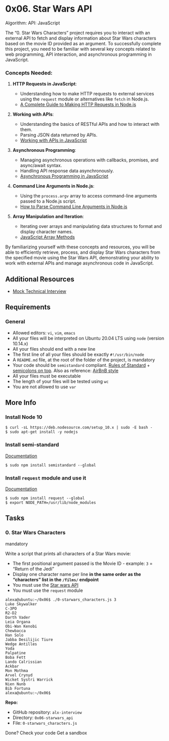 
# 0x06. Star Wars API

Algorithm: API: JavaScript

The “0. Star Wars Characters” project requires you to interact with an external API to fetch and display information about Star Wars characters based on the movie ID provided as an argument. To successfully complete this project, you need to be familiar with several key concepts related to web programming, API interaction, and asynchronous programming in JavaScript.

### Concepts Needed:

1.  **HTTP Requests in JavaScript**:
    
    -   Understanding how to make HTTP requests to external services using the  `request`  module or alternatives like  `fetch`  in Node.js.
    -   [A Complete Guide to Making HTTP Requests in Node.js](https://www.memberstack.com/blog/node-http-request "A Complete Guide to Making HTTP Requests in Node.js")
2.  **Working with APIs**:
    
    -   Understanding the basics of RESTful APIs and how to interact with them.
    -   Parsing JSON data returned by APIs.
    -   [Working with APIs in JavaScript](https://developer.mozilla.org/en-US/docs/Learn/JavaScript/Client-side_web_APIs/Introduction "Working with APIs in JavaScript")
3.  **Asynchronous Programming**:
    
    -   Managing asynchronous operations with callbacks, promises, and async/await syntax.
    -   Handling API response data asynchronously.
    -   [Asynchronous Programming in JavaScript](https://developer.mozilla.org/en-US/docs/Learn/JavaScript/Asynchronous "Asynchronous Programming in JavaScript")
4.  **Command Line Arguments in Node.js**:
    
    -   Using the  `process.argv`  array to access command-line arguments passed to a Node.js script.
    -   [How to Parse Command Line Arguments in Node.js](https://tecadmin.net/how-to-parse-command-line-arguments-in-nodejs/ "How to Parse Command Line Arguments in Node.js")
5.  **Array Manipulation and Iteration**:
    
    -   Iterating over arrays and manipulating data structures to format and display character names.
    -   [JavaScript Array Methods](https://developer.mozilla.org/en-US/docs/Web/JavaScript/Reference/Global_Objects/Array "JavaScript Array Methods")

By familiarizing yourself with these concepts and resources, you will be able to efficiently retrieve, process, and display Star Wars characters from the specified movie using the Star Wars API, demonstrating your ability to work with external APIs and manage asynchronous code in JavaScript.

## Additional Resources

-   [Mock Technical Interview](https://www.youtube.com/watch?feature=shared&v=bmqZ5AhNr3g "Mock Technical Interview")

## Requirements

### General

-   Allowed editors:  `vi`,  `vim`,  `emacs`
-   All your files will be interpreted on Ubuntu 20.04 LTS using  `node`  (version 10.14.x)
-   All your files should end with a new line
-   The first line of all your files should be exactly  `#!/usr/bin/node`
-   A  `README.md`  file, at the root of the folder of the project, is mandatory
-   Your code should be  `semistandard`  compliant.  [Rules of Standard](https://standardjs.com/rules.html "Rules of Standard")  +  [semicolons on top](https://github.com/standard/semistandard "semicolons on top"). Also as reference:  [AirBnB style](https://github.com/airbnb/javascript "AirBnB style")
-   All your files must be executable
-   The length of your files will be tested using  `wc`
-   You are not allowed to use  `var`

## More Info

### Install Node 10

```
$ curl -sL https://deb.nodesource.com/setup_10.x | sudo -E bash -
$ sudo apt-get install -y nodejs

```

### Install semi-standard

[Documentation](https://github.com/standard/semistandard "Documentation")

```
$ sudo npm install semistandard --global

```

### Install  `request`  module and use it

[Documentation](https://github.com/request/request "Documentation")

```
$ sudo npm install request --global
$ export NODE_PATH=/usr/lib/node_modules

```

## Tasks

### 0. Star Wars Characters

mandatory

Write a script that prints all characters of a Star Wars movie:

-   The first positional argument passed is the Movie ID - example:  `3`  = “Return of the Jedi”
-   Display one character name per line  **in the same order as the “characters” list in the  `/films/`  endpoint**
-   You must use the  [Star wars API](https://swapi-api.alx-tools.com/ "Star wars API")
-   You must use the  `request`  module

```
alexa@ubuntu:~/0x06$ ./0-starwars_characters.js 3
Luke Skywalker
C-3PO
R2-D2
Darth Vader
Leia Organa
Obi-Wan Kenobi
Chewbacca
Han Solo
Jabba Desilijic Tiure
Wedge Antilles
Yoda
Palpatine
Boba Fett
Lando Calrissian
Ackbar
Mon Mothma
Arvel Crynyd
Wicket Systri Warrick
Nien Nunb
Bib Fortuna
alexa@ubuntu:~/0x06$ 

```

**Repo:**

-   GitHub repository:  `alx-interview`
-   Directory:  `0x06-starwars_api`
-   File:  `0-starwars_characters.js`

Done?  Check your code  Get a sandbox
